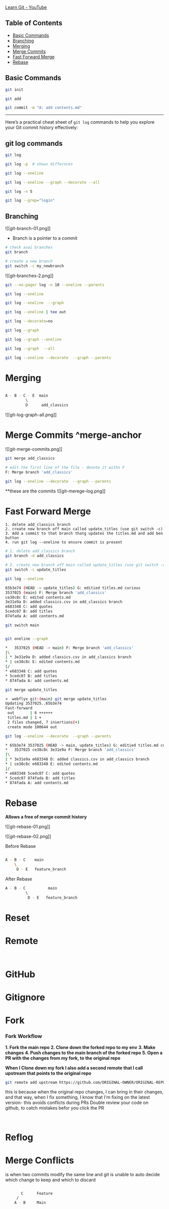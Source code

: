 [Learn Git - YouTube](https://youtu.be/rH3zE7VlIMs?si=CDpitnJC4x-P4Fnp)

## Table of Contents
- [Basic Commands](#basic-commands)
- [Branching](#branching)
- [Merging](#merging)
- [Merge Commits](#^merge-anchor)
- [Fast Forward Merge](#fast-forward-merge)
- [Rebase](#rebase)



 
## Basic Commands

```bash
git init

git add

git commit -m "A: add contents.md"

```


---

Here’s a practical cheat sheet of `git log` commands to help you explore your Git commit history effectively:

## git log commands

```bash
git log

git log -p  # shows differnces

git log --oneline

git log --oneline --graph --decorate --all

git log -n 5

git log --grep="login"

```


## Branching

![[git-branch-01.png]]

- Branch is a pointer to a commit
```bash
# check avai branches
git branch  

# create a new branch
git switch -c my_newbranch

```


![[git-branches-2.png]]


```bash
git --no-pager log -n 10 --oneline --parents

git log --oneline 

git log --oneline  --graph

git log --oneline | tee out

git log --decorate=no

git log --graph

git log --graph --oneline

git log --graph  --all

git log --oneline --decorate  --graph --parents

```


# Merging

```bash

A - B - C - E  main
         \ 
		 D      add_classics

```



![[git-log-graph-all.png]]



# Merge Commits ^merge-anchor



![[git-merge-commits.png]]


```bash
git merge add_classics

# edit the first line of the file - denote it withn F
F: Merge branch 'add_classics'

git log --oneline --decorate  --graph --parents
```

**these are the commits
![[git-merege-log.png]]



# Fast Forward Merge 
```TODO
1. delete add_classics branch
2. create new branch off main called update_titles (use git switch -c)
3. Add a commit to that branch thatg updates the titles.md and add ben button
4. run git log --oneline to ensure commit is present
```

```bash
# 1. delete add_classics branch
git branch -d add_classics

# 2. create new branch off main called update_titles (use git switch -c)
git switch -c update_titles

```

```bash
git log --oneline

65b3e74 (HEAD -> update_titles) G: editied titles.md curious
3537025 (main) F: Merge branch 'add_classics'
ce38c8c E: edited contents.md
3e31e9a D: added classics.csv in add_classics branch
e683348 C: add quotes
5cedc07 B: add titles
874fada A: add contents.md
```


```bash
git switch main


git oneline --graph

*   3537025 (HEAD -> main) F: Merge branch 'add_classics'
|\
| * 3e31e9a D: added classics.csv in add_classics branch
* | ce38c8c E: edited contents.md
|/
* e683348 C: add quotes
* 5cedc07 B: add titles
* 874fada A: add contents.md

```


```bash
git merge update_titles

➜  webflyx git:(main) git merge update_titles
Updating 3537025..65b3e74
Fast-forward
 out       | 6 ++++++
 titles.md | 1 +
 2 files changed, 7 insertions(+)
 create mode 100644 out
```

```bash
git log --oneline --decorate  --graph --parents

* 65b3e74 3537025 (HEAD -> main, update_titles) G: editied titles.md curious
*   3537025 ce38c8c 3e31e9a F: Merge branch 'add_classics'
|\
| * 3e31e9a e683348 D: added classics.csv in add_classics branch
* | ce38c8c e683348 E: edited contents.md
|/
* e683348 5cedc07 C: add quotes
* 5cedc07 874fada B: add titles
* 874fada A: add contents.md

```



# Rebase

**Allows a free of merge commit history**

![[git-rebase-01.png]]



![[git-rebase-02.png]]


Before Rebase
```bash

A - B - C    main
    \
     D - E   feature_branch


```

After Rebase
```bash
A - B - C          main
         \ 
          D - E   feature_branch

```

# Reset

# Remote


```bash


```


```bash


```

# GitHub

# Gitignore


# Fork

### Fork Workflow

**1. Fork the main repo**
**2. Clone down the forked repo to my env**
**3. Make changes**
**4. Push changes to the main branch of the forked repo**
**5. Open a PR with the changes from my fork, to the original repo**


**When I Clone down my fork I also add a second remote that I call upstream that points to the original repo**

```bash
git remote add upstream https://github.com/ORIGINAL-OWNER/ORIGINAL-REPOSITORY.git
```


this is because when the original repo changes, I can bring in their changes, and that
way, when I fix something, I know that I'm fixing on the latest version- this avoids conflicts during PRs
Double review your code on github, to catch mistakes befor you click the PR


```bash


```


```bash


```

# Reflog


# Merge Conflicts

is when two commits modify the same line and git is unable to auto decide which change to keep
and which to discard

```bash

       C      Feature
     /
    A - B     Main

```



